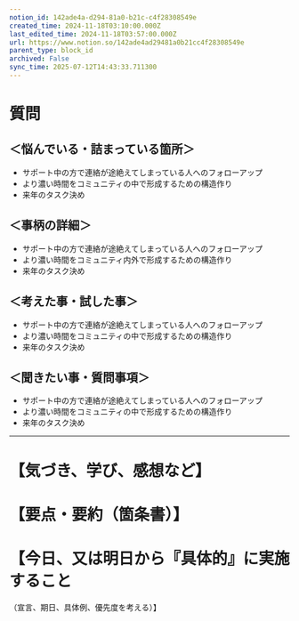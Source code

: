 ```yaml
---
notion_id: 142ade4a-d294-81a0-b21c-c4f28308549e
created_time: 2024-11-18T03:10:00.000Z
last_edited_time: 2024-11-18T03:57:00.000Z
url: https://www.notion.so/142ade4ad29481a0b21cc4f28308549e
parent_type: block_id
archived: False
sync_time: 2025-07-12T14:43:33.711300
---
```


# 質問

## ＜悩んでいる・詰まっている箇所＞
- サポート中の方で連絡が途絶えてしまっている人へのフォローアップ
- より濃い時間をコミュニティの中で形成するための構造作り
- 来年のタスク決め
## ＜事柄の詳細＞
- サポート中の方で連絡が途絶えてしまっている人へのフォローアップ
- より濃い時間をコミュニティ内外で形成するための構造作り
- 来年のタスク決め
## ＜考えた事・試した事＞
- サポート中の方で連絡が途絶えてしまっている人へのフォローアップ
- より濃い時間をコミュニティの中で形成するための構造作り
- 来年のタスク決め
## ＜聞きたい事・質問事項＞
- サポート中の方で連絡が途絶えてしまっている人へのフォローアップ
- より濃い時間をコミュニティの中で形成するための構造作り
- 来年のタスク決め
---
# 【気づき、学び、感想など】
# 【要点・要約（箇条書）】
# 【今日、又は明日から『具体的』に実施すること
（宣言、期日、具体例、優先度を考える）】
